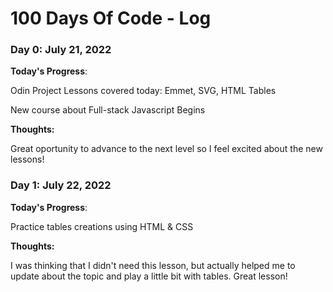 # 100 Days Of Code - Log

### Day 0: July 21, 2022

**Today's Progress**: 

Odin Project Lessons covered today:
Emmet, SVG, HTML Tables

New course about Full-stack Javascript Begins

**Thoughts:** 

Great oportunity to advance to the next level so I feel excited about the new lessons!

### Day 1: July 22, 2022

**Today's Progress**: 

Practice tables creations using HTML & CSS

**Thoughts:** 

I was thinking that I didn't need this lesson, but actually helped me to update about the topic and play a little bit with tables. Great lesson! 
